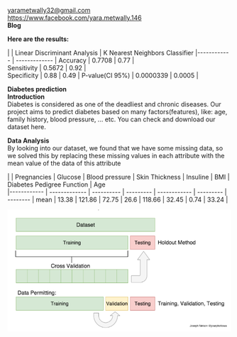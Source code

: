 
<yarametwally32@gmail.com>  
<https://www.facebook.com/yara.metwally.146>    
**Blog**  

**Here are the results:** 

 |               |  	Linear Discriminant Analysis | K Nearest Neighbors Classifier
|------------ | ------------- |
Accuracy      |	               0.7708     |          	0.77             |      
Sensitivity  |  	0.5672  |     	0.92   |  
Specificity  |  	0.88  |  	0.49  | 
P-value(CI 95%) |  	0.0000339 |  	0.0005  |

**Diabetes prediction**   
**Introduction**    
Diabetes is considered as one of the deadliest and chronic diseases. Our project aims to predict diabetes based on many factors(features), like: age, family history, blood pressure, ... etc. You can check and download our dataset here.

**Data Analysis**   
By looking into our dataset, we found that we have some missing data, so we solved this by replacing these missing values in each attribute with the mean value of the data of this attribute


 |      | Pregnancies | Glucose | Blood pressure | Skin Thickness | Insuline | BMI |	Diabetes Pedigree Function |	Age   
|------------ | ------------- | ---------- | --------- | ------------ | --------- | -------- | 
mean | 13.38 | 	121.86 | 	72.75 | 	26.6 | 	118.66 | 	32.45 | 	0.74 | 	33.24 |  

    
![cross](https://github.com/yara7/yara.git.io/blob/master/cross.png)

